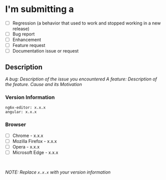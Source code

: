 <!-- For Bug, format the title as `[BUG]: <your title here>` -->
<!-- For Feature, format the title as `[Feature]: <your title here>` -->
<!-- don`t include `<` and `>` in your title -->
<!-- To mark a task, use [x]. -->

# I'm submitting a

- [ ] Regression (a behavior that used to work and stopped working in a new release)
- [ ] Bug report
- [ ] Enhancement
- [ ] Feature request
- [ ] Documentation issue or request

## Description

_A bug: Description of the issue you encountered_
_A feature: Description of the feature. Cause and its Motivation_

### Version Information

```
ng6x-editor: x.x.x
angular: x.x.x
```

### Browser

- [ ] Chrome - x.x.x
- [ ]  Mozilla Firefox - x.x.x
- [ ] Opera - x.x.x
- [ ] Microsoft Edge - x.x.x

<br>

_NOTE: Replace `x.x.x` with your version information_
